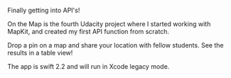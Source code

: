 Finally getting into API's!

On the Map is the fourth Udacity project where I started working with MapKit, and created my first API function from scratch.

Drop a pin on a map and share your location with fellow students. See the results in a table view!

The app is swift 2.2 and will run in Xcode legacy mode.
